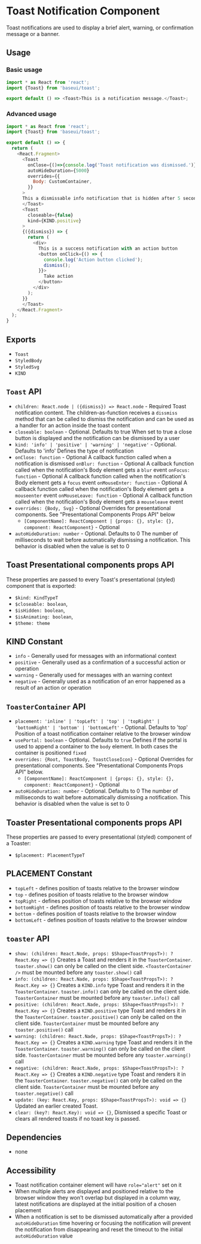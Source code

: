 # Toast Notification Component

Toast notifications are used to display a brief alert, warning, or confirmation message or a banner.

## Usage

### Basic usage

```javascript
import * as React from 'react';
import {Toast} from 'baseui/toast';

export default () => <Toast>This is a notification message.</Toast>;
```

### Advanced usage

```javascript
import * as React from 'react';
import {Toast} from 'baseui/toast';

export default () => {
  return (
    <React.Fragment>
      <Toast
        onClose={()=>{console.log('Toast notification was dismissed.')}}
        autoHideDuration={5000}
        overrides={{
          Body: CustomContainer,
        }}
      >
      This a dismissable info notification that is hidden after 5 seconds automatically.
      </Toast>
      <Toast
        closeable={false}
        kind={KIND.positive}
      >
      {({dismiss}) => {
        return (
          <div>
            This is a success notification with an action button
            <button onClick={() => {
              console.log('Action button clicked');
              dismiss();
            }}>
              Take action
            </button>
          </div>
        );
      }}
      </Toast>
    </React.Fragment>
  );
}
```

## Exports

* `Toast`
* `StyledBody`
* `StyledSvg`
* `KIND`

## `Toast` API

* `children: React.node | ({dismiss}) => React.node` - Required
  Toast notification content. The children-as-function receives a `dissmiss` method that can be called to dismiss the notification and can be used as a handler for an action inside the toast content
* `closeable: boolean` - Optional. Defaults to true
  When set to true a close button is displayed and the notification can be dismissed by a user
* `kind: 'info' | 'positive' | 'warning' | 'negative'` - Optional. Defaults to 'info'
  Defines the type of notification
* `onClose: function` - Optional
  A callback function called when a notification is dismissed
  `onBlur: function` - Optional
  A callback function called when the notification's Body element gets a `blur` event
  `onFocus: function` - Optional
  A callback function called when the notification's Body element gets a `focus` event
  `onMouseEnter: function` - Optional
  A callback function called when the notification's Body element gets a `mouseenter` event
  `onMouseLeave: function` - Optional
  A callback function called when the notification's Body element gets a `mouseleave` event
* `overrides: {Body, Svg}` - Optional
  Overrides for presentational components. See "Presentational Components Props API" below
  * `[ComponentName]: ReactComponent | {props: {}, style: {}, component: ReactComponent}` - Optional
* `autoHideDuration: number` - Optional. Defaults to 0
  The number of milliseconds to wait before automatically dismissing a notification. This behavior is disabled when the value is set to 0

## Toast Presentational components props API

These properties are passed to every Toast's presentational (styled) component that is exported:

* `$kind: KindTypeT`
* `$closeable: boolean`,
* `$isHidden: boolean`,
* `$isAnimating: boolean`,
* `$theme: theme`

## KIND Constant

* `info` - Generally used for messages with an informational context
* `positive` - Generally used as a confirmation of a successful action or operation
* `warning` - Generally used for messages with an warning context
* `negative` - Generally used as a notification of an error happened as a result of an action or operation

## `ToasterContainer` API

* `placement: 'inline' | 'topLeft' | 'top' | 'topRight' | 'bottomRight' | 'bottom' | 'bottomLeft'` - Optional. Defaults to 'top'
  Position of a toast notification container relative to the browser window
* `usePortal: boolean` - Optional. Defaults to `true`
  Defines if the portal is used to append a container to the `body` element. In both cases the container is positioned `fixed`
* `overrides: {Root, ToastBody, ToastCloseIcon}` - Optional
  Overrides for presentational components. See "Presentational Components Props API" below.
  * `[ComponentName]: ReactComponent | {props: {}, style: {}, component: ReactComponent}` - Optional
* `autoHideDuration: number` - Optional. Defaults to 0
  The number of milliseconds to wait before automatically dismissing a notification. This behavior is disabled when the value is set to 0

## Toaster Presentational components props API

These properties are passed to every presentational (styled) component of a Toaster:

* `$placement: PlacementTypeT`

## PLACEMENT Constant

* `topLeft` - defines position of toasts relative to the browser window
* `top` - defines position of toasts relative to the browser window
* `topRight` - defines position of toasts relative to the browser window
* `bottomRight` - defines position of toasts relative to the browser window
* `bottom` - defines position of toasts relative to the browser window
* `bottomLeft` - defines position of toasts relative to the browser window

## `toaster` API

* `show: (children: React.Node, props: $Shape<ToastPropsT>): ?React.Key => {}`
  Creates a Toast and renders it in the `ToasterContainer`. `toaster.show()` can only be called on the client side. `<ToasterContainer />` must be mounted before any `toaster.show()` call
* `info: (children: React.Nade, props: $Shape<ToastPropsT>): ?React.Key => {}`
  Creates a `KIND.info` type Toast and renders it in the `ToasterContainer`. `toaster.info()` can only be called on the client side. `ToasterContainer` must be mounted before any `toaster.info()` call
* `positive: (children: React.Nade, props: $Shape<ToastPropsT>): ?React.Key => {}`
  Creates a `KIND.positive` type Toast and renders it in the `ToasterContainer`. `toaster.positive()` can only be called on the client side. `ToasterContainer` must be mounted before any `toaster.positive()` call
* `warning: (children: React.Nade, props: $Shape<ToastPropsT>): ?React.Key => {}`
  Creates a `KIND.warning` type Toast and renders it in the `ToasterContainer`. `toaster.warning()` can only be called on the client side. `ToasterContainer` must be mounted before any `toaster.warning()` call
* `negative: (children: React.Nade, props: $Shape<ToastPropsT>): ?React.Key => {}`
  Creates a `KIND.negative` type Toast and renders it in the `ToasterContainer`. `toaster.negative()` can only be called on the client side. `ToasterContainer` must be mounted before any `toaster.negative()` call
* `update: (key: React.Key, props: $Shape<ToastPropsT>): void => {}`
  Updated an earlier created Toast.
* `clear: (key?: React.Key): void => {}`,
  Dismissed a specific Toast or clears all rendered toasts if no toast key is passed.

## Dependencies

* none

## Accessibility

* Toast notification container element will have `role="alert"` set on it
* When multiple alerts are displayed and positioned relative to the browser window they won't overlap but displayed in a column way, latest notifications are displayed at the initial position of a chosen placement
* When a notification is set to be dismissed automatically after a provided `autoHideDuration` time hovering or focusing the notification will prevent the notification from disappearing and reset the timeout to the initial `autoHideDuration` value
